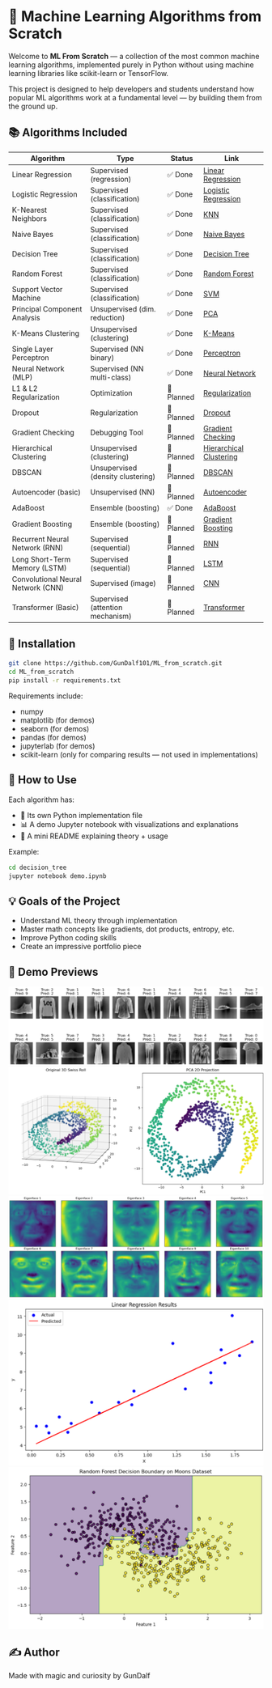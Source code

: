 # 🧠 Machine Learning Algorithms from Scratch

Welcome to **ML From Scratch** — a collection of the most common machine learning algorithms, implemented purely in Python without using machine learning libraries like scikit-learn or TensorFlow.

This project is designed to help developers and students understand how popular ML algorithms work at a fundamental level — by building them from the ground up.

## 📚 Algorithms Included

| Algorithm               | Type                           | Status | Link |
|-------------------------|--------------------------------|--------|------|
| Linear Regression       | Supervised (regression)        | ✅ Done | [Linear Regression](./linear_regression) |
| Logistic Regression     | Supervised (classification)    | ✅ Done | [Logistic Regression](./logistic_regression) |
| K-Nearest Neighbors     | Supervised (classification)    | ✅ Done | [KNN](./knn) |
| Naive Bayes             | Supervised (classification)    | ✅ Done  | [Naive Bayes](./naive_bayes) |
| Decision Tree           | Supervised (classification)    | ✅ Done | [Decision Tree](./decision_tree) |
| Random Forest           | Supervised (classification)    | ✅ Done | [Random Forest](./random_forest) |
| Support Vector Machine  | Supervised (classification)    | ✅ Done | [SVM](./svm) |
| Principal Component Analysis | Unsupervised (dim. reduction) | ✅ Done | [PCA](./pca) |
| K-Means Clustering      | Unsupervised (clustering)      | ✅ Done| [K-Means](./kmeans) |
| Single Layer Perceptron              | Supervised (NN binary)         | ✅ Done | [Perceptron](./perceptron) |
| Neural Network (MLP)         | Supervised (NN multi-class)        | ✅ Done  | [Neural Network](./neural_network) |
| L1 & L2 Regularization       | Optimization                       | 📝 Planned  | [Regularization](./regularization) |
| Dropout                      | Regularization                     | 📝 Planned  | [Dropout](./dropout) |
| Gradient Checking            | Debugging Tool                     | 📝 Planned  | [Gradient Checking](./gradient_checking) |
| Hierarchical Clustering      | Unsupervised (clustering)          | 📝 Planned  | [Hierarchical Clustering](./hierarchical_clustering) |
| DBSCAN                       | Unsupervised (density clustering)  | 📝 Planned  | [DBSCAN](./dbscan) |
| Autoencoder (basic)          | Unsupervised (NN)                  | 📝 Planned  | [Autoencoder](./autoencoder) |
| AdaBoost                     | Ensemble (boosting)                | ✅ Done  | [AdaBoost](./adaboost) |
| Gradient Boosting            | Ensemble (boosting)                | 📝 Planned  | [Gradient Boosting](./gradient_boosting) |
| Recurrent Neural Network (RNN) | Supervised (sequential)          | 📝 Planned  | [RNN](./rnn) |
| Long Short-Term Memory (LSTM) | Supervised (sequential)           | 📝 Planned  | [LSTM](./lstm) |
| Convolutional Neural Network (CNN) | Supervised (image)         | 📝 Planned  | [CNN](./cnn) |
| Transformer (Basic)          | Supervised (attention mechanism)   | 📝 Planned  | [Transformer](./transformer) |

## 🔧 Installation

```bash
git clone https://github.com/GunDalf101/ML_from_scratch.git
cd ML_from_scratch
pip install -r requirements.txt
```

Requirements include:
- numpy
- matplotlib (for demos)
- seaborn (for demos)
- pandas (for demos)
- jupyterlab (for demos)
- scikit-learn (only for comparing results — not used in implementations)

## 🧪 How to Use

Each algorithm has:
- 📄 Its own Python implementation file
- 📊 A demo Jupyter notebook with visualizations and explanations
- 📘 A mini README explaining theory + usage

Example:
```bash
cd decision_tree
jupyter notebook demo.ipynb
```

## 💡 Goals of the Project

- Understand ML theory through implementation
- Master math concepts like gradients, dot products, entropy, etc.
- Improve Python coding skills
- Create an impressive portfolio piece

## 🤖 Demo Previews

![My Neural Network tested on Fashion MNIST dataset](demo/0.png)
![My PCA projecting a 3D swiss roll](demo/1.png)
![My PCA reducing visages to eigenvisages](demo/2.png)
![My Linear Regression](demo/3.png)
![My Random Forest tested on moons dataset](demo/4.png)


## ✍️ Author

Made with magic and curiosity by GunDalf